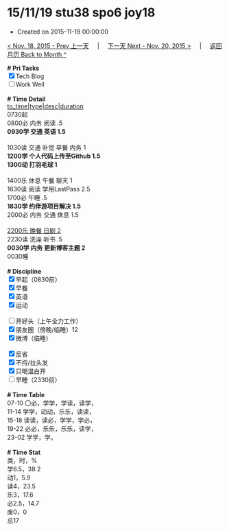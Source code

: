 # 15/11/19 stu38 spo6 joy18

- Created on 2015-11-19 00:00:00

[< Nov. 18, 2015 - Prev 上一天](/_archived/lifelogs/2015/11/d18.md) &nbsp; &nbsp; | &nbsp; &nbsp; [下一天 Next - Nov. 20, 2015 >](/_archived/lifelogs/2015/11/d20.md) &nbsp; &nbsp; |  &nbsp; &nbsp; [返回月历 Back to Month ^](/_archived/lifelogs/2015/11/index.md)
<br/><div><b># Pri Tasks</b></div><div><input checked="true" type="checkbox"/>Tech Blog</div><div><input type="checkbox"/>Work Well</div><div><br/></div><div><b># Time Detail</b></div><div><u>to_time|type|desc|duration</u></div><div>0730起</div><div>0800必 内务 阅读 .5</div><div><b>0930学 交通 英语 1.5</b></div><div><br/></div><div>1030读 交通 补觉 早餐 内务 1</div><div><b>1200学 个人代码上传至Github 1.5</b></div><div><b>1300动 打羽毛球 1</b></div><div><br/></div><div>1400乐 休息 午餐 聊天 1</div><div>1630读 阅读 学用LastPass 2.5</div><div>1700必 午睡 .5</div><div><b>1830学 约伴游项目解决 1.5</b></div><div>2000必 内务 交通 休息 1.5</div><div><br/></div><div><u>2200乐 晚餐 日剧 2</u></div><div>2230读 洗澡 听书 .5</div><div><b>0030学 内务 更新博客主题 2</b></div><div>0030睡</div><div><br/></div><div><b># Discipline</b></div><div><input checked="true" type="checkbox"/>早起（0830前）</div><div><input checked="true" type="checkbox"/>早餐</div><div><input checked="true" type="checkbox"/>英语</div><div><input checked="true" type="checkbox"/>运动</div><div><br/></div><div><input type="checkbox"/>开好头（上午全力工作）</div><div><input checked="true" type="checkbox"/>朋友圈（傍晚/临睡）12</div><div><input checked="true" type="checkbox"/>微博（临睡）</div><div><br/></div><div><input checked="true" type="checkbox"/>反省</div><div><input checked="true" type="checkbox"/>不捋/拉头发</div><div><input checked="true" type="checkbox"/>只喝温白开</div><div><input type="checkbox"/>早睡（2330前）</div><div><br/></div><div><b># Time Table</b></div><div>07-10 〇必，学学，学读，读学，</div><div>11-14 学学，动动，乐乐，读读，</div><div>15-18 读读，读必，学学，学必，</div><div>19-22 必必，乐乐，乐乐，读学，</div><div>23-02 学学，学。</div><div><br/></div><div><b># Time Stat</b></div><div>类，时，%</div><div>学6.5，38.2</div><div>动1，5.9</div><div>读4，23.5</div><div>乐3，17.6</div><div>必2.5，14.7</div><div>废0，0</div><div>总17</div>
